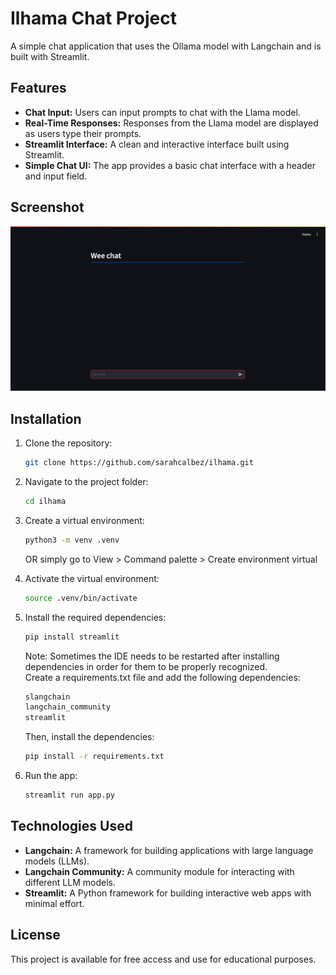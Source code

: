 # Ilhama Chat Project

A simple chat application that uses the Ollama model with Langchain and is built with Streamlit.

## Features

- **Chat Input:** Users can input prompts to chat with the Llama model.
- **Real-Time Responses:** Responses from the Llama model are displayed as users type their prompts.
- **Streamlit Interface:** A clean and interactive interface built using Streamlit.
- **Simple Chat UI:** The app provides a basic chat interface with a header and input field.

## Screenshot

![App Screenshot](./assets/screenshot.png)

## Installation

1. Clone the repository:
   ```bash
   git clone https://github.com/sarahcalbez/ilhama.git

2.	Navigate to the project folder:

    ```bash
    cd ilhama
    ````
3.	Create a virtual environment:
    ```bash
    python3 -m venv .venv
    ````
    OR simply go to View > Command palette > Create environment virtual
4.	Activate the virtual environment:
    ```bash
    source .venv/bin/activate
    ````
5.	Install the required dependencies:
    ```bash
    pip install streamlit
    ````
	  Note: Sometimes the IDE needs to be restarted after installing dependencies in order for them to be properly recognized.
  	<br>
  	Create a requirements.txt file and add the following dependencies:
    ```bash
    slangchain
    langchain_community
    streamlit
    ````
    Then, install the dependencies:
    ```bash
    pip install -r requirements.txt
    ````
7.	Run the app:
    ```bash
    streamlit run app.py
    ```` 

## Technologies Used

- **Langchain:** A framework for building applications with large language models (LLMs).
- **Langchain Community:** A community module for interacting with different LLM models.
- **Streamlit:** A Python framework for building interactive web apps with minimal effort.

## License

This project is available for free access and use for educational purposes.